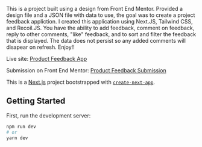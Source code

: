 This is a project built using a design from Front End Mentor. Provided a design file and a JSON file with data to use, the goal was to create a project feedback appliction. I created this application using Next.JS, Tailwind CSS, and Recoil.JS. You have the ability to add feedback, comment on feedback, reply to other comments, "like" feedback, and to sort and filter the feedback that is displayed. The data does not persist so any added comments will disapear on refresh. Enjoy!!

Live site: [Product Feedback App](https://product-feedback-puce.vercel.app/)

Submission on Front End Mentor: [Product Feedback Submission](https://www.frontendmentor.io/solutions/product-feedback-app-front-end-using-nextjs-tailwind-css-recoiljs-yirpaX_WL)

This is a [Next.js](https://nextjs.org/) project bootstrapped with [`create-next-app`](https://github.com/vercel/next.js/tree/canary/packages/create-next-app).

## Getting Started

First, run the development server:

```bash
npm run dev
# or
yarn dev
```
